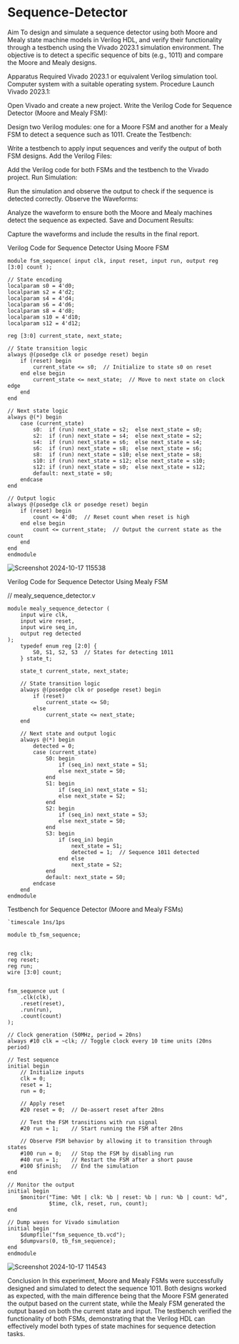 # Sequence-Detector
Aim
To design and simulate a sequence detector using both Moore and Mealy state machine models in Verilog HDL, and verify their functionality through a testbench using the Vivado 2023.1 simulation environment. The objective is to detect a specific sequence of bits (e.g., 1011) and compare the Moore and Mealy designs.

Apparatus Required
Vivado 2023.1 or equivalent Verilog simulation tool.
Computer system with a suitable operating system.
Procedure
Launch Vivado 2023.1:

Open Vivado and create a new project.
Write the Verilog Code for Sequence Detector (Moore and Mealy FSM):

Design two Verilog modules: one for a Moore FSM and another for a Mealy FSM to detect a sequence such as 1011.
Create the Testbench:

Write a testbench to apply input sequences and verify the output of both FSM designs.
Add the Verilog Files:

Add the Verilog code for both FSMs and the testbench to the Vivado project.
Run Simulation:

Run the simulation and observe the output to check if the sequence is detected correctly.
Observe the Waveforms:

Analyze the waveform to ensure both the Moore and Mealy machines detect the sequence as expected.
Save and Document Results:

Capture the waveforms and include the results in the final report.

Verilog Code for Sequence Detector Using Moore FSM

```// moore_sequence_detector.v
module fsm_sequence( input clk, input reset, input run, output reg [3:0] count );

// State encoding
localparam s0 = 4'd0;
localparam s2 = 4'd2;
localparam s4 = 4'd4;
localparam s6 = 4'd6;
localparam s8 = 4'd8;
localparam s10 = 4'd10;
localparam s12 = 4'd12;

reg [3:0] current_state, next_state;

// State transition logic
always @(posedge clk or posedge reset) begin
    if (reset) begin
        current_state <= s0;  // Initialize to state s0 on reset
    end else begin
        current_state <= next_state;  // Move to next state on clock edge
    end
end

// Next state logic
always @(*) begin
    case (current_state)
        s0:  if (run) next_state = s2;  else next_state = s0;
        s2:  if (run) next_state = s4;  else next_state = s2;
        s4:  if (run) next_state = s6;  else next_state = s4;
        s6:  if (run) next_state = s8;  else next_state = s6;
        s8:  if (run) next_state = s10; else next_state = s8;
        s10: if (run) next_state = s12; else next_state = s10;
        s12: if (run) next_state = s0;  else next_state = s12;
        default: next_state = s0;
    endcase
end

// Output logic
always @(posedge clk or posedge reset) begin
    if (reset) begin
        count <= 4'd0;  // Reset count when reset is high
    end else begin
        count <= current_state;  // Output the current state as the count
    end
end
endmodule
```
![Screenshot 2024-10-17 115538](https://github.com/user-attachments/assets/54248d3f-48fd-427b-bd36-2fa0b1550146)

Verilog Code for Sequence Detector Using Mealy FSM

// mealy_sequence_detector.v
```
module mealy_sequence_detector (
    input wire clk,
    input wire reset,
    input wire seq_in,
    output reg detected
);
    typedef enum reg [2:0] {
        S0, S1, S2, S3  // States for detecting 1011
    } state_t;

    state_t current_state, next_state;

    // State transition logic
    always @(posedge clk or posedge reset) begin
        if (reset)
            current_state <= S0;
        else
            current_state <= next_state;
    end

    // Next state and output logic
    always @(*) begin
        detected = 0;
        case (current_state)
            S0: begin
                if (seq_in) next_state = S1;
                else next_state = S0;
            end
            S1: begin
                if (seq_in) next_state = S1;
                else next_state = S2;
            end
            S2: begin
                if (seq_in) next_state = S3;
                else next_state = S0;
            end
            S3: begin
                if (seq_in) begin
                    next_state = S1;
                    detected = 1;  // Sequence 1011 detected
                end else
                    next_state = S2;
            end
            default: next_state = S0;
        endcase
    end
endmodule

```
Testbench for Sequence Detector (Moore and Mealy FSMs)

```// sequence_detector_tb.v
`timescale 1ns/1ps

module tb_fsm_sequence;


reg clk;
reg reset;
reg run;
wire [3:0] count;


fsm_sequence uut (
    .clk(clk),
    .reset(reset),
    .run(run),
    .count(count)
);

// Clock generation (50MHz, period = 20ns)
always #10 clk = ~clk; // Toggle clock every 10 time units (20ns period)

// Test sequence
initial begin
    // Initialize inputs
    clk = 0;
    reset = 1;
    run = 0;

    // Apply reset
    #20 reset = 0;  // De-assert reset after 20ns

    // Test the FSM transitions with run signal
    #20 run = 1;    // Start running the FSM after 20ns

    // Observe FSM behavior by allowing it to transition through states
    #100 run = 0;   // Stop the FSM by disabling run
    #40 run = 1;    // Restart the FSM after a short pause
    #100 $finish;   // End the simulation
end

// Monitor the output
initial begin
    $monitor("Time: %0t | clk: %b | reset: %b | run: %b | count: %d", 
             $time, clk, reset, run, count);
end

// Dump waves for Vivado simulation
initial begin
    $dumpfile("fsm_sequence_tb.vcd");
    $dumpvars(0, tb_fsm_sequence);
end
endmodule

```
![Screenshot 2024-10-17 114543](https://github.com/user-attachments/assets/8ff131f7-c778-4fd3-8fed-596a9b6194f3)

Conclusion
In this experiment, Moore and Mealy FSMs were successfully designed and simulated to detect the sequence 1011. Both designs worked as expected, with the main difference being that the Moore FSM generated the output based on the current state, while the Mealy FSM generated the output based on both the current state and input. The testbench verified the functionality of both FSMs, demonstrating that the Verilog HDL can effectively model both types of state machines for sequence detection tasks.
